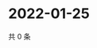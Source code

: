 # 2022-01-25

共 0 条

<!-- BEGIN WEIBO -->
<!-- 最后更新时间 Tue Jan 25 2022 16:10:54 GMT+0800 (China Standard Time) -->

<!-- END WEIBO -->

